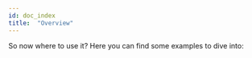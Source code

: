```yaml
---
id: doc_index
title:  "Overview"
---
```


So now where to use it? Here you can find some examples to dive into:
